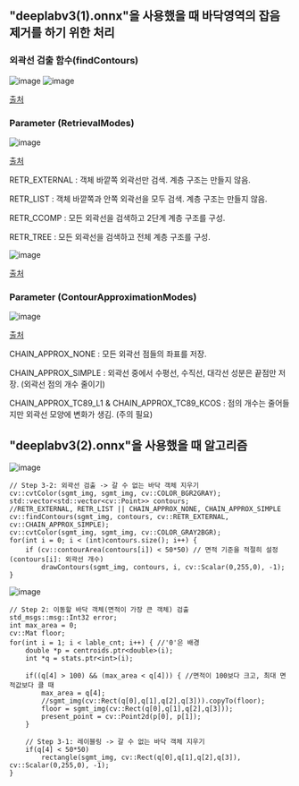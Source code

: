 ## "deeplabv3(1).onnx"을 사용했을 때 바닥영역의 잡음 제거를 하기 위한 처리

### 외곽선 검출 함수(findContours)

![image](https://github.com/user-attachments/assets/4142e60c-faae-44dd-8d5c-c647150a91f2)
![image](https://github.com/user-attachments/assets/9296ce57-9348-4df0-8901-dee47222ad3f)

[출처](https://docs.opencv.org/4.x/d3/dc0/group__imgproc__shape.html#gadf1ad6a0b82947fa1fe3c3d497f260e0)


### Parameter (RetrievalModes)
![image](https://github.com/user-attachments/assets/a8926abb-8e3f-4082-ba94-6856094da1aa)

[출처](https://docs.opencv.org/4.x/d3/dc0/group__imgproc__shape.html#ga819779b9857cc2f8601e6526a3a5bc71)

RETR_EXTERNAL : 객체 바깥쪽 외곽선만 검색. 계층 구조는 만들지 않음.

RETR_LIST : 객체 바깥쪽과 안쪽 외곽선을 모두 검색. 계층 구조는 만들지 않음.

RETR_CCOMP : 모든 외곽선을 검색하고 2단계 계층 구조를 구성.

RETR_TREE : 모든 외곽선을 검색하고 전체 계층 구조를 구성.

![image](https://github.com/user-attachments/assets/96a63d4b-0e51-4fc3-90e7-6ea7066a7544)

[출처](https://shpark98.github.io/devcourse-til/230427-3.-%EB%A0%88%EC%9D%B4%EB%B8%94%EB%A7%81%EA%B3%BC-%EC%99%B8%EA%B3%BD%EC%84%A0-%EA%B2%80%EC%B6%9C-%EB%B0%8F-OpenCV-%EC%99%B8%EA%B3%BD%EC%84%A0-%ED%95%A8%EC%88%98%EC%99%80-%EC%9D%91%EC%9A%A9/)


### Parameter (ContourApproximationModes)
![image](https://github.com/user-attachments/assets/d2f6459a-ec0c-4046-be2c-19fdd5ed6dd0)

[출처](https://docs.opencv.org/4.x/d3/dc0/group__imgproc__shape.html#ga4303f45752694956374734a03c54d5ff)


CHAIN_APPROX_NONE : 모든 외곽선 점들의 좌표를 저장.

CHAIN_APPROX_SIMPLE : 외곽선 중에서 수평선, 수직선, 대각선 성분은 끝점만 저장. (외곽선 점의 개수 줄이기)

CHAIN_APPROX_TC89_L1 & CHAIN_APPROX_TC89_KCOS : 점의 개수는 줄어들지만 외곽선 모양에 변화가 생김. (주의 필요)





## "deeplabv3(2).onnx"을 사용했을 때 알고리즘

![image](https://github.com/user-attachments/assets/92f6c299-fcc2-4f64-bd2e-69653963687c)

    // Step 3-2: 외곽선 검출 -> 갈 수 없는 바닥 객체 지우기
    cv::cvtColor(sgmt_img, sgmt_img, cv::COLOR_BGR2GRAY);
    std::vector<std::vector<cv::Point>> contours;
    //RETR_EXTERNAL, RETR_LIST || CHAIN_APPROX_NONE, CHAIN_APPROX_SIMPLE
    cv::findContours(sgmt_img, contours, cv::RETR_EXTERNAL, cv::CHAIN_APPROX_SIMPLE);
    cv::cvtColor(sgmt_img, sgmt_img, cv::COLOR_GRAY2BGR);
    for(int i = 0; i < (int)contours.size(); i++) {
        if (cv::contourArea(contours[i]) < 50*50) // 면적 기준을 적절히 설정 (contours[i]: 외곽선 개수)
            drawContours(sgmt_img, contours, i, cv::Scalar(0,255,0), -1);
    }

![image](https://github.com/user-attachments/assets/6de4527a-07d1-4b97-8cab-2c8d46835330)

    // Step 2: 이동할 바닥 객체(면적이 가장 큰 객체) 검출
    std_msgs::msg::Int32 error;
    int max_area = 0;
    cv::Mat floor;
    for(int i = 1; i < lable_cnt; i++) { //'0'은 배경
        double *p = centroids.ptr<double>(i);
        int *q = stats.ptr<int>(i);

        if((q[4] > 100) && (max_area < q[4])) { //면적이 100보다 크고, 최대 면적값보다 클 때
            max_area = q[4];
            //sgmt_img(cv::Rect(q[0],q[1],q[2],q[3])).copyTo(floor);
            floor = sgmt_img(cv::Rect(q[0],q[1],q[2],q[3]));
            present_point = cv::Point2d(p[0], p[1]);
        }
        
        // Step 3-1: 레이블링 -> 갈 수 없는 바닥 객체 지우기
        if(q[4] < 50*50)
            rectangle(sgmt_img, cv::Rect(q[0],q[1],q[2],q[3]), cv::Scalar(0,255,0), -1);
    }
